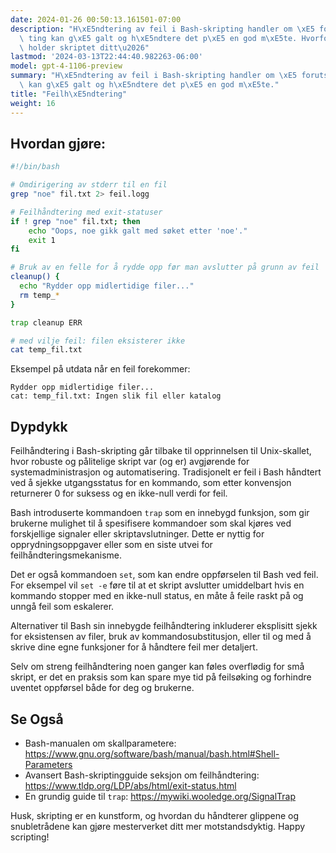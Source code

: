 ```yaml
---
date: 2024-01-26 00:50:13.161501-07:00
description: "H\xE5ndtering av feil i Bash-skripting handler om \xE5 forutse hvor\
  \ ting kan g\xE5 galt og h\xE5ndtere det p\xE5 en god m\xE5te. Hvorfor? Vel, det\
  \ holder skriptet ditt\u2026"
lastmod: '2024-03-13T22:44:40.982263-06:00'
model: gpt-4-1106-preview
summary: "H\xE5ndtering av feil i Bash-skripting handler om \xE5 forutse hvor ting\
  \ kan g\xE5 galt og h\xE5ndtere det p\xE5 en god m\xE5te."
title: "Feilh\xE5ndtering"
weight: 16
---
```


## Hvordan gjøre:
```Bash
#!/bin/bash

# Omdirigering av stderr til en fil
grep "noe" fil.txt 2> feil.logg

# Feilhåndtering med exit-statuser
if ! grep "noe" fil.txt; then
    echo "Oops, noe gikk galt med søket etter 'noe'."
    exit 1
fi

# Bruk av en felle for å rydde opp før man avslutter på grunn av feil
cleanup() {
  echo "Rydder opp midlertidige filer..."
  rm temp_*
}

trap cleanup ERR

# med vilje feil: filen eksisterer ikke
cat temp_fil.txt
```

Eksempel på utdata når en feil forekommer:

```
Rydder opp midlertidige filer...
cat: temp_fil.txt: Ingen slik fil eller katalog
```

## Dypdykk
Feilhåndtering i Bash-skripting går tilbake til opprinnelsen til Unix-skallet, hvor robuste og pålitelige skript var (og er) avgjørende for systemadministrasjon og automatisering. Tradisjonelt er feil i Bash håndtert ved å sjekke utgangsstatus for en kommando, som etter konvensjon returnerer 0 for suksess og en ikke-null verdi for feil.

Bash introduserte kommandoen `trap` som en innebygd funksjon, som gir brukerne mulighet til å spesifisere kommandoer som skal kjøres ved forskjellige signaler eller skriptavslutninger. Dette er nyttig for opprydningsoppgaver eller som en siste utvei for feilhåndteringsmekanisme.

Det er også kommandoen `set`, som kan endre oppførselen til Bash ved feil. For eksempel vil `set -e` føre til at et skript avslutter umiddelbart hvis en kommando stopper med en ikke-null status, en måte å feile raskt på og unngå feil som eskalerer.

Alternativer til Bash sin innebygde feilhåndtering inkluderer eksplisitt sjekk for eksistensen av filer, bruk av kommandosubstitusjon, eller til og med å skrive dine egne funksjoner for å håndtere feil mer detaljert.

Selv om streng feilhåndtering noen ganger kan føles overflødig for små skript, er det en praksis som kan spare mye tid på feilsøking og forhindre uventet oppførsel både for deg og brukerne.

## Se Også
- Bash-manualen om skallparametere: https://www.gnu.org/software/bash/manual/bash.html#Shell-Parameters
- Avansert Bash-skriptingguide seksjon om feilhåndtering: https://www.tldp.org/LDP/abs/html/exit-status.html
- En grundig guide til `trap`: https://mywiki.wooledge.org/SignalTrap

Husk, skripting er en kunstform, og hvordan du håndterer glippene og snubletrådene kan gjøre mesterverket ditt mer motstandsdyktig. Happy scripting!
